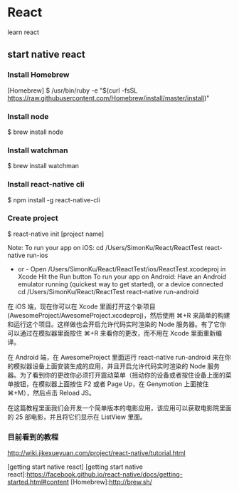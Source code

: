 # React
learn react

## start native react
### Install Homebrew
[Homebrew]
$ /usr/bin/ruby -e "$(curl -fsSL https://raw.githubusercontent.com/Homebrew/install/master/install)"

### Install node
$ brew install node
### Install watchman
$ brew install watchman
### Install react-native cli
$ npm install -g react-native-cli

### Create project
$ react-native init [project name]

Note:
To run your app on iOS:
   cd /Users/SimonKu/React/ReactTest
   react-native run-ios
   - or -
   Open /Users/SimonKu/React/ReactTest/ios/ReactTest.xcodeproj in Xcode
   Hit the Run button
To run your app on Android:
   Have an Android emulator running (quickest way to get started), or a device connected
   cd /Users/SimonKu/React/ReactTest
   react-native run-android

   在 iOS 端，现在你可以在 Xcode 里面打开这个新项目 (AwesomeProject/AwesomeProject.xcodeproj)，然后使用 ⌘+R 来简单的构建和运行这个项目。这样做也会开启允许代码实时渲染的 Node 服务器。有了它你可以通过在模拟器里面按住 ⌘+R 来看你的更改，而不用在 Xcode 里面重新编译。

   在 Android 端，在 AwesomeProject 里面运行 react-native run-android 来在你的模拟器设备上面安装生成的应用，并且开启允许代码实时渲染的 Node 服务器。为了看到你的更改你必须打开震动菜单（摇动你的设备或者按住设备上面的菜单按钮，在模拟器上面按住 F2 或者 Page Up，在 Genymotion 上面按住 ⌘+M），然后点击 Reload JS。

   在这篇教程里面我们会开发一个简单版本的电影应用，该应用可以获取电影院里面的 25 部电影，并且将它们显示在 ListView 里面。

### 目前看到的教程
http://wiki.jikexueyuan.com/project/react-native/tutorial.html

[getting start native react]
[getting start native react]:https://facebook.github.io/react-native/docs/getting-started.html#content
[Homebrew]:http://brew.sh/

